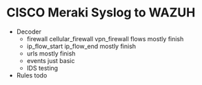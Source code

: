 # CISCO Meraki Syslog to WAZUH 
- Decoder
  - firewall cellular_firewall vpn_firewall flows mostly finish
  - ip_flow_start ip_flow_end mostly finish
  - urls mostly finish
  - events just basic
  - IDS testing
- Rules todo
